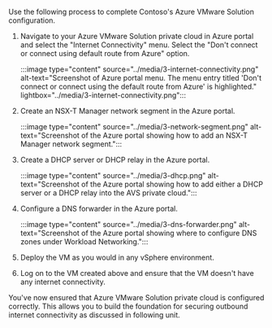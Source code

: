﻿Use the following process to complete Contoso's Azure VMware Solution configuration.
1. Navigate to your Azure VMware Solution private cloud in Azure portal and select the "Internet Connectivity" menu. Select the "Don't connect or connect using default route from Azure" option.

   :::image type="content" source="../media/3-internet-connectivity.png" alt-text="Screenshot of Azure portal menu. The menu entry titled 'Don't connect or connect using the default route from Azure' is highlighted." lightbox="../media/3-internet-connectivity.png":::

1. Create an NSX-T Manager network segment in the Azure portal.

   :::image type="content" source="../media/3-network-segment.png" alt-text="Screenshot of the Azure portal showing how to add an NSX-T Manager network segment.":::

1. Create a DHCP server or DHCP relay in the Azure portal.

   :::image type="content" source="../media/3-dhcp.png" alt-text="Screenshot of the Azure portal showing how to add either a DHCP server or a DHCP relay into the AVS private cloud.":::

1. Configure a DNS forwarder in the Azure portal.

   :::image type="content" source="../media/3-dns-forwarder.png" alt-text="Screenshot of the Azure portal showing where to configure DNS zones under Workload Networking.":::

1. Deploy the VM as you would in any vSphere environment.
1. Log on to the VM created above and ensure that the VM doesn't have any internet connectivity.

You've now ensured that Azure VMware Solution private cloud is configured correctly. This allows you to build the foundation for securing outbound internet connectivity as discussed in following unit.
